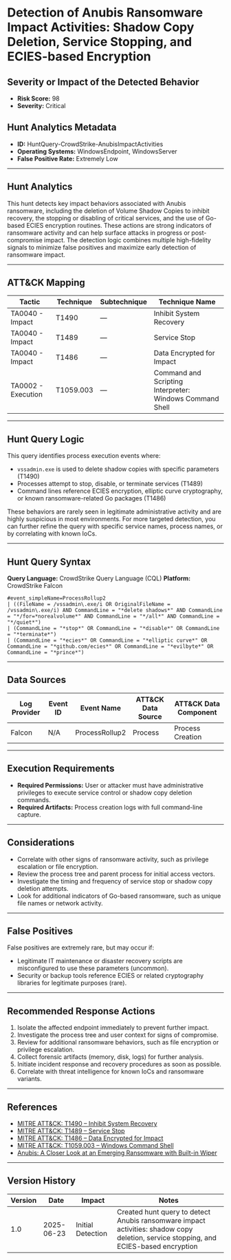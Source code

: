 # Detection of Anubis Ransomware Impact Activities: Shadow Copy Deletion, Service Stopping, and ECIES-based Encryption

## Severity or Impact of the Detected Behavior
- **Risk Score:** 98
- **Severity:** Critical

## Hunt Analytics Metadata

- **ID:** HuntQuery-CrowdStrike-AnubisImpactActivities
- **Operating Systems:** WindowsEndpoint, WindowsServer
- **False Positive Rate:** Extremely Low

---

## Hunt Analytics

This hunt detects key impact behaviors associated with Anubis ransomware, including the deletion of Volume Shadow Copies to inhibit recovery, the stopping or disabling of critical services, and the use of Go-based ECIES encryption routines. These actions are strong indicators of ransomware activity and can help surface attacks in progress or post-compromise impact. The detection logic combines multiple high-fidelity signals to minimize false positives and maximize early detection of ransomware impact.

---

## ATT&CK Mapping

| Tactic                        | Technique   | Subtechnique | Technique Name                                 |
|------------------------------|-------------|--------------|-----------------------------------------------|
| TA0040 - Impact              | T1490       | —            | Inhibit System Recovery                       |
| TA0040 - Impact              | T1489       | —            | Service Stop                                  |
| TA0040 - Impact              | T1486       | —            | Data Encrypted for Impact                     |
| TA0002 - Execution           | T1059.003   | —            | Command and Scripting Interpreter: Windows Command Shell |

---

## Hunt Query Logic

This query identifies process execution events where:
- `vssadmin.exe` is used to delete shadow copies with specific parameters (T1490)
- Processes attempt to stop, disable, or terminate services (T1489)
- Command lines reference ECIES encryption, elliptic curve cryptography, or known ransomware-related Go packages (T1486)

These behaviors are rarely seen in legitimate administrative activity and are highly suspicious in most environments. For more targeted detection, you can further refine the query with specific service names, process names, or by correlating with known IoCs.

---

## Hunt Query Syntax

**Query Language:** CrowdStrike Query Language (CQL)
**Platform:** CrowdStrike Falcon

```fql
#event_simpleName=ProcessRollup2  
| ((FileName = /vssadmin\.exe/i OR OriginalFileName = /vssadmin\.exe/i) AND CommandLine = "*delete shadows*" AND CommandLine = "*/for=*norealvolume*" AND CommandLine = "*/all*" AND CommandLine = "*/quiet*")  
| (CommandLine = "*stop*" OR CommandLine = "*disable*" OR CommandLine = "*terminate*")  
| (CommandLine = "*ecies*" OR CommandLine = "*elliptic curve*" OR CommandLine = "*github.com/ecies*" OR CommandLine = "*evilbyte*" OR CommandLine = "*prince*")
```

---

## Data Sources

| Log Provider | Event ID | Event Name       | ATT&CK Data Source  | ATT&CK Data Component  |
|--------------|----------|------------------|---------------------|------------------------|
| Falcon       | N/A      | ProcessRollup2   | Process             | Process Creation       |

---

## Execution Requirements

- **Required Permissions:** User or attacker must have administrative privileges to execute service control or shadow copy deletion commands.
- **Required Artifacts:** Process creation logs with full command-line capture.

---

## Considerations

- Correlate with other signs of ransomware activity, such as privilege escalation or file encryption.
- Review the process tree and parent process for initial access vectors.
- Investigate the timing and frequency of service stop or shadow copy deletion attempts.
- Look for additional indicators of Go-based ransomware, such as unique file names or network activity.

---

## False Positives

False positives are extremely rare, but may occur if:
- Legitimate IT maintenance or disaster recovery scripts are misconfigured to use these parameters (uncommon).
- Security or backup tools reference ECIES or related cryptography libraries for legitimate purposes (rare).

---

## Recommended Response Actions

1. Isolate the affected endpoint immediately to prevent further impact.
2. Investigate the process tree and user context for signs of compromise.
3. Review for additional ransomware behaviors, such as file encryption or privilege escalation.
4. Collect forensic artifacts (memory, disk, logs) for further analysis.
5. Initiate incident response and recovery procedures as soon as possible.
6. Correlate with threat intelligence for known IoCs and ransomware variants.

---

## References

- [MITRE ATT&CK: T1490 – Inhibit System Recovery](https://attack.mitre.org/techniques/T1490/)
- [MITRE ATT&CK: T1489 – Service Stop](https://attack.mitre.org/techniques/T1489/)
- [MITRE ATT&CK: T1486 – Data Encrypted for Impact](https://attack.mitre.org/techniques/T1486/)
- [MITRE ATT&CK: T1059.003 – Windows Command Shell](https://attack.mitre.org/techniques/T1059/003/)
- [Anubis: A Closer Look at an Emerging Ransomware with Built-in Wiper](https://www.trendmicro.com/en_us/research/25/f/anubis-a-closer-look-at-an-emerging-ransomware.html)

---

## Version History

| Version | Date       | Impact            | Notes                                                                                      |
|---------|------------|-------------------|--------------------------------------------------------------------------------------------|
| 1.0     | 2025-06-23 | Initial Detection | Created hunt query to detect Anubis ransomware impact activities: shadow copy deletion, service stopping, and ECIES-based encryption |

